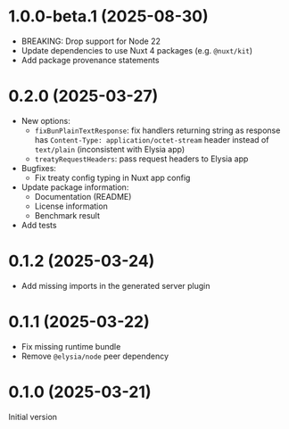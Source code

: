 # 1.0.0-beta.1 (2025-08-30)

- BREAKING: Drop support for Node 22
- Update dependencies to use Nuxt 4 packages (e.g. `@nuxt/kit`)
- Add package provenance statements

# 0.2.0 (2025-03-27)

- New options:
  - `fixBunPlainTextResponse`: fix handlers returning string as response has
    `Content-Type: application/octet-stream` header instead of `text/plain`
    (inconsistent with Elysia app)
  - `treatyRequestHeaders`: pass request headers to Elysia app
- Bugfixes:
  - Fix treaty config typing in Nuxt app config
- Update package information:
  - Documentation (README)
  - License information
  - Benchmark result
- Add tests

# 0.1.2 (2025-03-24)

- Add missing imports in the generated server plugin

# 0.1.1 (2025-03-22)

- Fix missing runtime bundle
- Remove `@elysia/node` peer dependency

# 0.1.0 (2025-03-21)

Initial version
